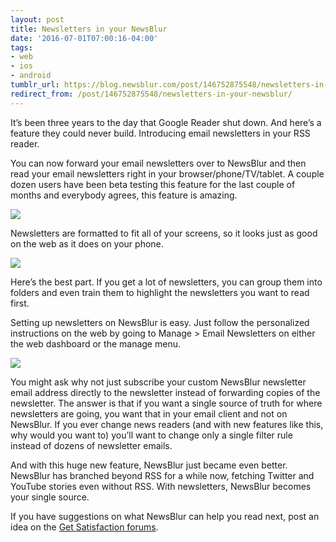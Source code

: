 ```yaml
---
layout: post
title: Newsletters in your NewsBlur
date: '2016-07-01T07:00:16-04:00'
tags:
- web
- ios
- android
tumblr_url: https://blog.newsblur.com/post/146752875548/newsletters-in-your-newsblur
redirect_from: /post/146752875548/newsletters-in-your-newsblur/
---
```

It’s been three years to the day that Google Reader shut down. And here’s a feature they could never build. Introducing email newsletters in your RSS reader.

You can now forward your email newsletters over to NewsBlur and then read your email newsletters right in your browser/phone/TV/tablet. A couple dozen users have been beta testing this feature for the last couple of months and everybody agrees, this feature is amazing.

![](http://static.newsblur.com.s3.amazonaws.com/blog/newsletters.png)

Newsletters are formatted to fit all of your screens, so it looks just as good on the web as it does on your phone.

![](http://static.newsblur.com.s3.amazonaws.com/blog/newsletters-ios.png)

Here’s the best part. If you get a lot of newsletters, you can group them into folders and even train them to highlight the newsletters you want to read first.

Setting up newsletters on NewsBlur is easy. Just follow the personalized instructions on the web by going to Manage \> Email Newsletters on either the web dashboard or the manage menu.

![](http://static.newsblur.com.s3.amazonaws.com/blog/newsletters-setup.png)

You might ask why not just subscribe your custom NewsBlur newsletter email address directly to the newsletter instead of forwarding copies of the newsletter. The answer is that if you want a single source of truth for where newsletters are going, you want that in your email client and not on NewsBlur. If you ever change news readers (and with new features like this, why would you want to) you’ll want to change only a single filter rule instead of dozens of newsletter emails.

And with this huge new feature, NewsBlur just became even better. NewsBlur has branched beyond RSS for a while now, fetching Twitter and YouTube stories even without RSS. With newsletters, NewsBlur becomes your single source.

If you have suggestions on what NewsBlur can help you read next, post an idea on the [Get Satisfaction forums](http://getsatisfaction.com/newsblur).

